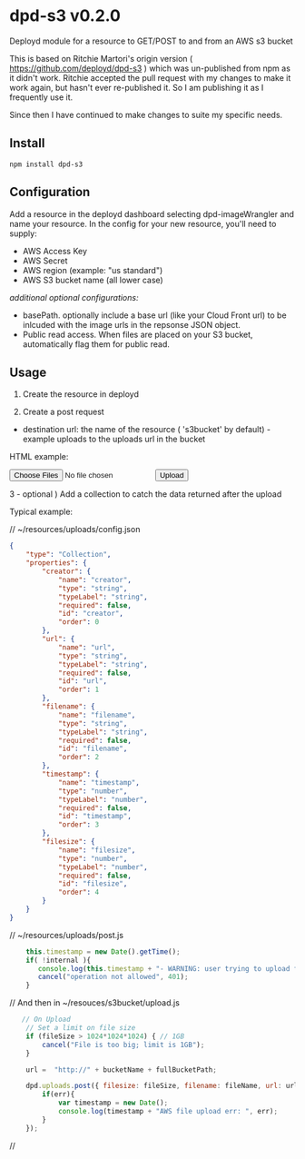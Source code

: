 # dpd-s3 v0.2.0

Deployd module for a resource to GET/POST to and from an AWS s3 bucket

This is based on Ritchie Martori's origin version ( https://github.com/deployd/dpd-s3 ) which was un-published from npm as it didn't work.  Ritchie accepted the pull request with my changes to make it work again, but hasn't ever re-published it.  So I am publishing it as I frequently use it.

Since then I have continued to make changes to suite my specific needs.  

## Install

	npm install dpd-s3

## Configuration

Add a resource in the deployd dashboard selecting dpd-imageWrangler and name your resource. In the config for your new resource, you'll need to supply:

-	AWS Access Key
- 	AWS Secret
-	AWS region (example: "us standard")
-	AWS S3 bucket name (all lower case)

*additional optional configurations:*

-	basePath.  optionally include a base url (like your Cloud Front url) to be inlcuded with the image urls in the repsonse JSON object.
-	Public read access. When files are placed on your S3 bucket, automatically flag them for public read.

## Usage

1) Create the resource in deployd

2) Create a post request
 - destination url: the name of the resource ( 's3bucket' by default) - example uploads to the uploads url in the bucket

HTML example:
			 <form action="http://myapp.com/s3bucket/uploads" enctype="multipart/form-data" method="post">
                  <input type="file" name="upload" multiple="multiple" />
                  <button type="submit">Upload</button>
              </form>


3 - optional ) Add a collection to catch the data returned after the upload 

Typical example:

// 	~/resources/uploads/config.json
```json
{
	"type": "Collection",
	"properties": {
		"creator": {
			"name": "creator",
			"type": "string",
			"typeLabel": "string",
			"required": false,
			"id": "creator",
			"order": 0
		},
		"url": {
			"name": "url",
			"type": "string",
			"typeLabel": "string",
			"required": false,
			"id": "url",
			"order": 1
		},
		"filename": {
			"name": "filename",
			"type": "string",
			"typeLabel": "string",
			"required": false,
			"id": "filename",
			"order": 2
		},
		"timestamp": {
			"name": "timestamp",
			"type": "number",
			"typeLabel": "number",
			"required": false,
			"id": "timestamp",
			"order": 3
		},
		"filesize": {
			"name": "filesize",
			"type": "number",
			"typeLabel": "number",
			"required": false,
			"id": "filesize",
			"order": 4
		}
	}
}
```

// ~/resources/uploads/post.js
```javascript
    this.timestamp = new Date().getTime();
    if( !internal ){
       console.log(this.timestamp + "- WARNING: user trying to upload files in unauthorized fashion.") ;
       cancel("operation not allowed", 401);
    }
```

// And then in ~/resouces/s3bucket/upload.js
```javascript
   // On Upload
    // Set a limit on file size
    if (fileSize > 1024*1024*1024) { // 1GB
        cancel("File is too big; limit is 1GB");
    }

	url =  "http://" + bucketName + fullBucketPath;

	dpd.uploads.post({ filesize: fileSize, filename: fileName, url: url, creator: me.id }, function(request, err) {
	    if(err){
	    	var timestamp = new Date();
	    	console.log(timestamp + "AWS file upload err: ", err);
	    }
	});
```
//    
